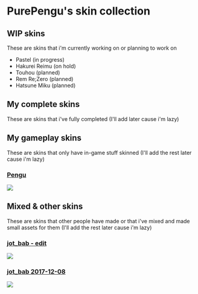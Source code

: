 # **PurePengu's skin collection**

## WIP skins
These are skins that i'm currently working on or planning to work on
- Pastel (in progress)
- Hakurei Reimu (on hold)
- Touhou (planned)
- Rem Re;Zero (planned)
- Hatsune Miku (planned)

## My complete skins
These are skins that i've fully completed (I'll add later cause i'm lazy)

## My gameplay skins
These are skins that only have in-game stuff skinned (I'll add the rest later cause i'm lazy) 
### [**Pengu**](https://drive.google.com/u/0/uc?id=1yVlgopfOvTsD-PMhUtsjtfKi-a7fxJC8&export=download)
![](https://user-images.githubusercontent.com/76111977/152647508-d074c329-001b-4269-8d3d-b54cfe2f44a9.png)

## Mixed & other skins
These are skins that other people have made or that i've mixed and made small assets for them (I'll add the rest later cause i'm lazy)
### [**jot_bab - edit**](https://drive.google.com/u/0/uc?export=download&confirm=-UD9&id=1cyM3STiL_zw95Raskcdv52zrmItQ-lQY)
![](https://user-images.githubusercontent.com/76111977/148859844-8d54b1b5-ae97-47e8-824d-8068936ada11.png)

### [**jot_bab 2017-12-08**](https://circle-people.com/wp-content/Skins/Jot_bab/jot_bab%202017-12-08.osk)
![](https://user-images.githubusercontent.com/76111977/148711678-f679029e-ac27-4060-8041-fcf7f7dda4ec.png)
